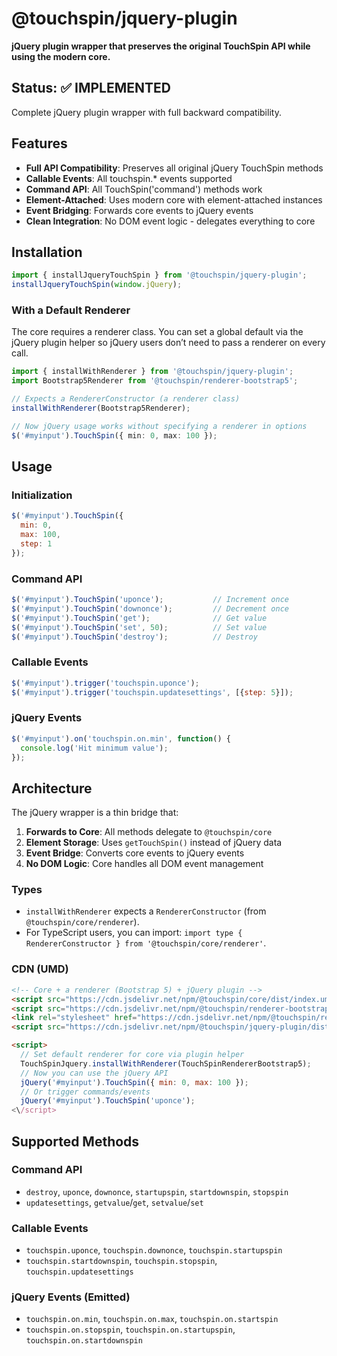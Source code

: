 @touchspin/jquery-plugin
=======================

**jQuery plugin wrapper that preserves the original TouchSpin API while using the modern core.**

## Status: ✅ IMPLEMENTED

Complete jQuery plugin wrapper with full backward compatibility.

## Features

- **Full API Compatibility**: Preserves all original jQuery TouchSpin methods
- **Callable Events**: All touchspin.* events supported
- **Command API**: All TouchSpin('command') methods work
- **Element-Attached**: Uses modern core with element-attached instances
- **Event Bridging**: Forwards core events to jQuery events
- **Clean Integration**: No DOM event logic - delegates everything to core

## Installation

```javascript
import { installJqueryTouchSpin } from '@touchspin/jquery-plugin';
installJqueryTouchSpin(window.jQuery);
```

### With a Default Renderer

The core requires a renderer class. You can set a global default via the jQuery plugin helper so jQuery users don’t need to pass a renderer on every call.

```ts
import { installWithRenderer } from '@touchspin/jquery-plugin';
import Bootstrap5Renderer from '@touchspin/renderer-bootstrap5';

// Expects a RendererConstructor (a renderer class)
installWithRenderer(Bootstrap5Renderer);

// Now jQuery usage works without specifying a renderer in options
$('#myinput').TouchSpin({ min: 0, max: 100 });
```

## Usage

### Initialization
```javascript
$('#myinput').TouchSpin({
  min: 0,
  max: 100,
  step: 1
});
```

### Command API
```javascript
$('#myinput').TouchSpin('uponce');           // Increment once
$('#myinput').TouchSpin('downonce');         // Decrement once
$('#myinput').TouchSpin('get');              // Get value
$('#myinput').TouchSpin('set', 50);          // Set value
$('#myinput').TouchSpin('destroy');          // Destroy
```

### Callable Events
```javascript
$('#myinput').trigger('touchspin.uponce');
$('#myinput').trigger('touchspin.updatesettings', [{step: 5}]);
```

### jQuery Events
```javascript
$('#myinput').on('touchspin.on.min', function() {
  console.log('Hit minimum value');
});
```

## Architecture

The jQuery wrapper is a thin bridge that:

1. **Forwards to Core**: All methods delegate to `@touchspin/core`
2. **Element Storage**: Uses `getTouchSpin()` instead of jQuery data
3. **Event Bridge**: Converts core events to jQuery events
4. **No DOM Logic**: Core handles all DOM event management

### Types

- `installWithRenderer` expects a `RendererConstructor` (from `@touchspin/core/renderer`).
- For TypeScript users, you can import: `import type { RendererConstructor } from '@touchspin/core/renderer'`.

### CDN (UMD)

```html
<!-- Core + a renderer (Bootstrap 5) + jQuery plugin -->
<script src="https://cdn.jsdelivr.net/npm/@touchspin/core/dist/index.umd.js"></script>
<script src="https://cdn.jsdelivr.net/npm/@touchspin/renderer-bootstrap5/dist/index.umd.js"></script>
<link rel="stylesheet" href="https://cdn.jsdelivr.net/npm/@touchspin/renderer-bootstrap5/dist/touchspin-bootstrap5.css" />
<script src="https://cdn.jsdelivr.net/npm/@touchspin/jquery-plugin/dist/index.umd.js"></script>

<script>
  // Set default renderer for core via plugin helper
  TouchSpinJquery.installWithRenderer(TouchSpinRendererBootstrap5);
  // Now you can use the jQuery API
  jQuery('#myinput').TouchSpin({ min: 0, max: 100 });
  // Or trigger commands/events
  jQuery('#myinput').TouchSpin('uponce');
<\/script>
```

## Supported Methods

### Command API
- `destroy`, `uponce`, `downonce`, `startupspin`, `startdownspin`, `stopspin`
- `updatesettings`, `getvalue`/`get`, `setvalue`/`set`

### Callable Events
- `touchspin.uponce`, `touchspin.downonce`, `touchspin.startupspin`
- `touchspin.startdownspin`, `touchspin.stopspin`, `touchspin.updatesettings`

### jQuery Events (Emitted)
- `touchspin.on.min`, `touchspin.on.max`, `touchspin.on.startspin`
- `touchspin.on.stopspin`, `touchspin.on.startupspin`, `touchspin.on.startdownspin`
